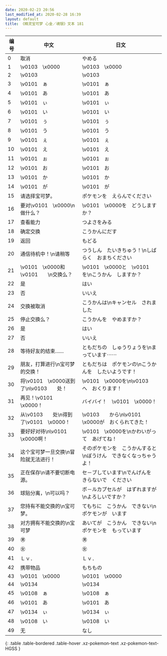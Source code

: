 ```yaml
---
date: 2020-02-23 20:56
last_modified_at: 2020-02-28 16:39
layout: default
title: 《精灵宝可梦 心金／魂银》文本 181
---
```

| 编号 | 中文 | 日文 |
| ---- | ---- | ---- |
| 0 | 取消 | やめる |
| 1 | \v0103　\x0000 | \v0103　\x0000 |
| 2 | \v0103　　 | \v0103　　 |
| 3 | \v0101　ぁ | \v0101　ぁ |
| 4 | \v0101　あ | \v0101　あ |
| 5 | \v0101　ぃ | \v0101　ぃ |
| 6 | \v0101　い | \v0101　い |
| 7 | \v0101　ぅ | \v0101　ぅ |
| 8 | \v0101　う | \v0101　う |
| 9 | \v0101　ぇ | \v0101　ぇ |
| 10 | \v0101　え | \v0101　え |
| 11 | \v0101　ぉ | \v0101　ぉ |
| 12 | \v0101　お | \v0101　お |
| 13 | \v0101　か | \v0101　か |
| 14 | \v0101　が | \v0101　が |
| 15 | 请选择宝可梦。 | ポケモンを　えらんでください |
| 16 | 要对\v0101　\x0000\n做什么？ | \v0101　\x0000を　どうしますか？ |
| 17 | 查看能力 | つよさをみる |
| 18 | 确定交换 | こうかんにだす |
| 19 | 返回 | もどる |
| 20 | 通信待机中！\n请稍等 | つうしん　たいきちゅう！\nしばらく　おまちください |
| 21 | \v0101　\x0000和\v0101　　\n交换么？ | \v0101　\x0000と　\v0101　　を\nこうかん　しますか？ |
| 22 | 是 | はい |
| 23 | 否 | いいえ |
| 24 | 交换被取消 | こうかんは\nキャンセル　されました |
| 25 | 停止交换么？ | こうかんを　やめますか？ |
| 26 | 是 | はい |
| 27 | 否 | いいえ |
| 28 | 等待好友的结束…… | ともだちの　しゅうりょうを\nまっています⋯⋯ |
| 29 | 朋友，打算进行\n宝可梦的交换！ | ともだちは　ポケモンの\nこうかんを　したいようです！ |
| 30 | 将\v0101　\x0000送到了\n\v0103　　处！ | \v0101　\x0000を\n\v0103　　へ　おくります！ |
| 31 | 再见！\v0101　\x0000！ | バイバイ！　\v0101　\x0000！ |
| 32 | 从\v0103　　处\n得到了\v0101　\x0000！ | \v0103　　から\n\v0101　\x0000が　おくられてきた！ |
| 33 | 要好好对待\n\v0101　\x0000啊！ | \v0101　\x0000を\nかわいがって　あげてね！ |
| 34 | 这个宝可梦一旦交换\n冒险就无法进行！ | そのポケモンを　こうかんすると\nぼうけん　できなくなっちゃうよ！ |
| 35 | 正在保存\n请不要切断电源。 | セ－ブしています\nでんげんを　きらないで　ください |
| 36 | 球贴分离，\n可以吗？ | ボ－ルカプセルが　はずれますが\nよろしいですか？ |
| 37 | 您持有不能交换的\n宝可梦。 | てもちに　こうかん　できない\nポケモンが　います |
| 38 | 对方拥有不能交换的\n宝可梦 | あいてが　こうかん　できない\nポケモンを　もっています |
| 39 | ㊚ | ㊚ |
| 40 | ㊛ | ㊛ |
| 41 | Ｌｖ． | Ｌｖ． |
| 42 | 携带物品 | もちもの |
| 43 | \v0101　\x0000 | \v0101　\x0000 |
| 44 | \v0134　　 | \v0134　　 |
| 45 | \v0108　ぁ | \v0108　ぁ |
| 46 | \v0101　あ | \v0101　あ |
| 47 | \v0134　ぃ | \v0134　ぃ |
| 48 | \v0108　い | \v0108　い |
| 49 | 无 | なし |
{: .table .table-bordered .table-hover .xz-pokemon-text .xz-pokemon-text-HGSS }